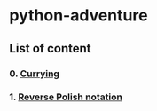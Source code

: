 # python-adventure

## List of content

### 0. [Currying](https://github.com/VadimKulyba/friendly-adventure/blob/master/tasks/homework_0.md)

### 1. [Reverse Polish notation](https://github.com/VadimKulyba/friendly-adventure/blob/master/tasks/homework_1.md)
